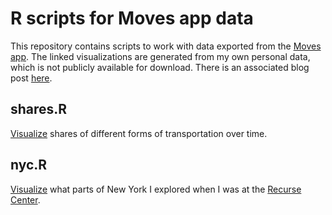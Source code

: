R scripts for Moves app data
============================

This repository contains scripts to work with data exported from the
[Moves app](https://www.moves-app.com). The linked visualizations are generated
from my own personal data, which is not publicly available for download.
There is an associated blog post
[here](http://ilari.scheinin.fi/where-ive-been-and-how/).

shares.R
--------

[Visualize](http://ilari.scheinin.fi/shiny/moves-share/) shares of
different forms of transportation over time.

nyc.R
-----

[Visualize](http://ilarischeinin.shinyapps.io/moves-nyc/) what parts of New
York I explored when I was at the [Recurse Center](https://www.recurse.com).
